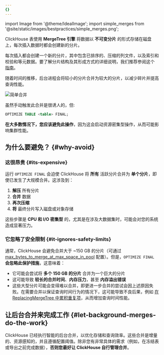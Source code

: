 ```yaml
---
{}
---
```


import Image from '@theme/IdealImage';
import simple_merges from '@site/static/images/bestpractices/simple_merges.png';

ClickHouse 表使用 **MergeTree 引擎** 将数据以 **不可变分片** 的形式存储在磁盘上，每次插入数据时都会创建新的分片。

每次插入都会创建一个新的分片，其中包含已排序的、压缩的列文件，以及索引和校验和等元数据。要了解分片结构及其形成方式的详细说明，我们推荐参阅这个 [指南](/parts)。

随着时间的推移，后台进程会将较小的分片合并为较大的分片，以减少碎片并提高查询性能。

<Image img={simple_merges} size="md" alt="简单合并" />

虽然手动触发此合并是很诱人的，但:

```sql
OPTIMIZE TABLE <table> FINAL;
```

**在大多数情况下，您应该避免此操作**，因为这会启动资源密集型操作，从而可能影响集群性能。

## 为什么要避免？ {#why-avoid}

### 这很昂贵 {#its-expensive}

运行 `OPTIMIZE FINAL` 会迫使 ClickHouse 将 **所有** 活跃分片合并为 **单个分片**，即使已发生了大规模合并。这涉及到：

1. **解压** 所有分片
2. **合并** 数据
3. **再次压缩**
4. **将** 最终分片写入磁盘或对象存储

这些步骤是 **CPU 和 I/O 密集型** 的，尤其是在涉及大数据集时，可能会对您的系统造成显著压力。

### 它忽略了安全限制 {#it-ignores-safety-limits}

通常，ClickHouse 会避免合并大于 ~150 GB 的分片（可通过 [max_bytes_to_merge_at_max_space_in_pool](/operations/settings/merge-tree-settings#max_bytes_to_merge_at_max_space_in_pool) 配置）。但是，`OPTIMIZE FINAL` **会忽略此保护措施**，这意味着：

* 它可能会尝试将 **多个 150 GB 的分片** 合并为一个巨大的分片
* 这可能导致 **较长的合并时间**、**内存压力**，甚至 **内存溢出错误**
* 这些大型分片可能会变得难以合并，即更进一步合并的尝试会因上述原因失败。在需要合并以保证查询时间行为的情况下，这可能导致不良后果，例如 [在 ReplacingMergeTree 中累积重复项](/guides/developer/deduplication#using-replacingmergetree-for-upserts)，从而增加查询时间性能。

## 让后台合并来完成工作 {#let-background-merges-do-the-work}

ClickHouse 已经执行智能的后台合并，以优化存储和查询效率。这些合并是增量的、资源感知的，并且遵循配置阈值。除非您有非常具体的需求（例如，在冻结表或导出之前完成数据），**否则您最好让 ClickHouse 自行管理合并**。
